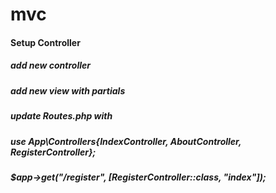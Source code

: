 # mvc


#### Setup Controller
##### add new controller
##### add new view with partials
##### update Routes.php with
#####     use App\Controllers\{IndexController, AboutController, RegisterController};
#####     $app->get("/register", [RegisterController::class, "index"]);
